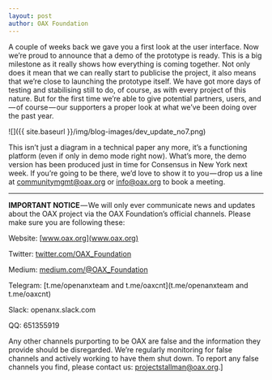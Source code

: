 ```yaml
---
layout: post
author: OAX Foundation
---
```


A couple of weeks back we gave you a first look at the user interface. Now we’re proud to announce that a demo of the prototype is ready. This is a big milestone as it really shows how everything is coming together. Not only does it mean that we can really start to publicise the project, it also means that we’re close to launching the prototype itself. We have got more days of testing and stabilising still to do, of course, as with every project of this nature. But for the first time we’re able to give potential partners, users, and — of course — our supporters a proper look at what we’ve been doing over the past year.

![]({{ site.baseurl }}/img/blog-images/dev_update_no7.png)

This isn’t just a diagram in a technical paper any more, it’s a functioning platform (even if only in demo mode right now). What’s more, the demo version has been produced just in time for Consensus in New York next week. If you’re going to be there, we’d love to show it to you — drop us a line at [communitymgmt@oax.org](communitymgmt@oax.org) or [info@oax.org](info@oax.org) to book a meeting.

---

**IMPORTANT NOTICE** — We will only ever communicate news and updates about the OAX project via the OAX Foundation’s official channels. Please make sure you are following these:

Website: [www.oax.org](www.oax.org)

Twitter: [twitter.com/OAX_Foundation](twitter.com/OAX_Foundation)

Medium: [medium.com/@OAX_Foundation](medium.com/@OAX_Foundation)

Telegram: [t.me/openanxteam and t.me/oaxcnt](t.me/openanxteam and t.me/oaxcnt)

Slack: openanx.slack.com

QQ: 651355919

Any other channels purporting to be OAX are false and the information they provide should be disregarded. We’re regularly monitoring for false channels and actively working to have them shut down. To report any false channels you find, please contact us: [projectstallman@oax.org](projectstallman@oax.org).]